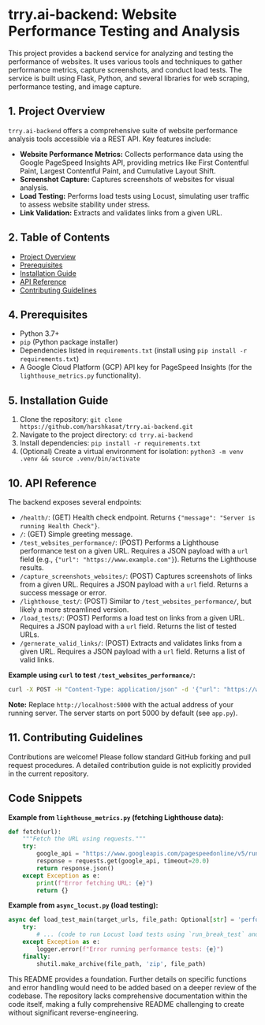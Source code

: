 # trry.ai-backend: Website Performance Testing and Analysis

This project provides a backend service for analyzing and testing the performance of websites. It uses various tools and techniques to gather performance metrics, capture screenshots, and conduct load tests.  The service is built using Flask, Python, and several libraries for web scraping, performance testing, and image capture.

## 1. Project Overview

`trry.ai-backend` offers a comprehensive suite of website performance analysis tools accessible via a REST API.  Key features include:

* **Website Performance Metrics:**  Collects performance data using the Google PageSpeed Insights API, providing metrics like First Contentful Paint, Largest Contentful Paint, and Cumulative Layout Shift.
* **Screenshot Capture:** Captures screenshots of websites for visual analysis.
* **Load Testing:** Performs load tests using Locust, simulating user traffic to assess website stability under stress.
* **Link Validation:** Extracts and validates links from a given URL.


## 2. Table of Contents

* [Project Overview](#1-project-overview)
* [Prerequisites](#4-prerequisites)
* [Installation Guide](#5-installation-guide)
* [API Reference](#10-api-reference)
* [Contributing Guidelines](#11-contributing-guidelines)


## 4. Prerequisites

* Python 3.7+
* `pip` (Python package installer)
* Dependencies listed in `requirements.txt` (install using `pip install -r requirements.txt`)
* A Google Cloud Platform (GCP) API key for PageSpeed Insights (for the `lighthouse_metrics.py` functionality).


## 5. Installation Guide

1. Clone the repository: `git clone https://github.com/harshkasat/trry.ai-backend.git`
2. Navigate to the project directory: `cd trry.ai-backend`
3. Install dependencies: `pip install -r requirements.txt`
4. (Optional) Create a virtual environment for isolation: `python3 -m venv .venv && source .venv/bin/activate`


## 10. API Reference

The backend exposes several endpoints:

* `/health/`:  (GET) Health check endpoint. Returns `{"message": "Server is running Health Check"}`.
* `/`: (GET) Simple greeting message.
* `/test_websites_performance/`: (POST)  Performs a Lighthouse performance test on a given URL.  Requires a JSON payload with a `url` field (e.g., `{"url": "https://www.example.com"}`).  Returns the Lighthouse results.
* `/capture_screenshots_websites/`: (POST) Captures screenshots of links from a given URL. Requires a JSON payload with a `url` field. Returns a success message or error.
* `/lighthouse_test/`: (POST)  Similar to `/test_websites_performance/`, but likely a more streamlined version.
* `/load_tests/`: (POST)  Performs a load test on links from a given URL. Requires a JSON payload with a `url` field. Returns the list of tested URLs.
* `/gernerate_valid_links/`: (POST) Extracts and validates links from a given URL.  Requires a JSON payload with a `url` field. Returns a list of valid links.


**Example using `curl` to test `/test_websites_performance/`:**

```bash
curl -X POST -H "Content-Type: application/json" -d '{"url": "https://www.example.com"}' http://localhost:5000/test_websites_performance/
```

**Note:**  Replace `http://localhost:5000` with the actual address of your running server.  The server starts on port 5000 by default (see `app.py`).


## 11. Contributing Guidelines

Contributions are welcome! Please follow standard GitHub forking and pull request procedures.  A detailed contribution guide is not explicitly provided in the current repository.


## Code Snippets

**Example from `lighthouse_metrics.py` (fetching Lighthouse data):**

```python
def fetch(url):
    """Fetch the URL using requests."""
    try:
        google_api = "https://www.googleapis.com/pagespeedonline/v5/runPagespeed?url=" + url
        response = requests.get(google_api, timeout=20.0)
        return response.json()
    except Exception as e:
        print(f"Error fetching URL: {e}")
        return {}
```

**Example from `async_locust.py` (load testing):**

```python
async def load_test_main(target_urls, file_path: Optional[str] = 'performance_tests'):
    try:
        # ... (code to run Locust load tests using `run_break_test` and `run_stress_test`) ...
    except Exception as e:
        logger.error(f"Error running performance tests: {e}")
    finally:
        shutil.make_archive(file_path, 'zip', file_path)
```

This README provides a foundation.  Further details on specific functions and error handling would need to be added based on a deeper review of the codebase.  The repository lacks comprehensive documentation within the code itself, making a fully comprehensive README challenging to create without significant reverse-engineering.
